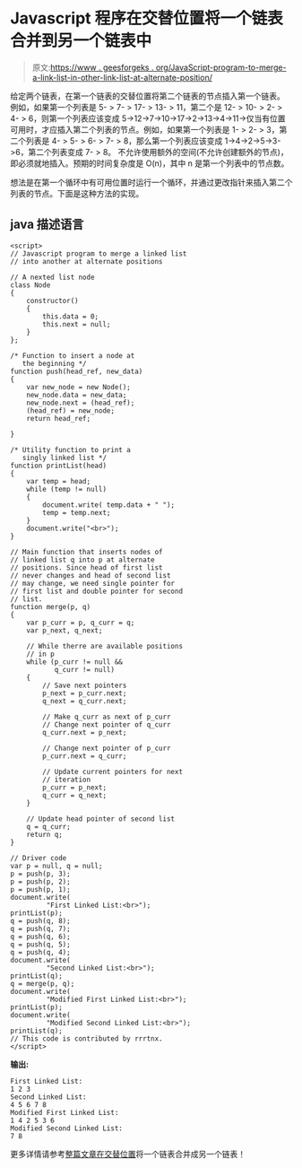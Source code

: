 # Javascript 程序在交替位置将一个链表合并到另一个链表中

> 原文:[https://www . geesforgeks . org/JavaScript-program-to-merge-a-link-list-in-other-link-list-at-alternate-position/](https://www.geeksforgeeks.org/javascript-program-to-merge-a-linked-list-into-another-linked-list-at-alternate-positions/)

给定两个链表，在第一个链表的交替位置将第二个链表的节点插入第一个链表。
例如，如果第一个列表是 5- > 7- > 17- > 13- > 11，第二个是 12- > 10- > 2- > 4- > 6，则第一个列表应该变成 5->12->7->10->17->2->13->4->11->仅当有位置可用时，才应插入第二个列表的节点。例如，如果第一个列表是 1- > 2- > 3，第二个列表是 4- > 5- > 6- > 7- > 8，那么第一个列表应该变成 1->4->2->5->3->6，第二个列表变成 7- > 8。
不允许使用额外的空间(不允许创建额外的节点)，即必须就地插入。预期的时间复杂度是 O(n)，其中 n 是第一个列表中的节点数。

想法是在第一个循环中有可用位置时运行一个循环，并通过更改指针来插入第二个列表的节点。下面是这种方法的实现。

## java 描述语言

```
<script>
// Javascript program to merge a linked list 
// into another at alternate positions 

// A nexted list node 
class Node 
{ 
    constructor()
    {
        this.data = 0;
        this.next = null;
    }
}; 

/* Function to insert a node at 
   the beginning */
function push(head_ref, new_data) 
{ 
    var new_node = new Node();
    new_node.data = new_data; 
    new_node.next = (head_ref); 
    (head_ref) = new_node;
    return head_ref;

} 

/* Utility function to print a 
   singly linked list */
function printList(head) 
{ 
    var temp = head; 
    while (temp != null) 
    { 
        document.write( temp.data + " "); 
        temp = temp.next; 
    } 
    document.write("<br>");
} 

// Main function that inserts nodes of 
// linked list q into p at alternate 
// positions. Since head of first list 
// never changes and head of second list 
// may change, we need single pointer for 
// first list and double pointer for second 
// list. 
function merge(p, q) 
{ 
    var p_curr = p, q_curr = q; 
    var p_next, q_next; 

    // While therre are available positions 
    // in p 
    while (p_curr != null &&  
           q_curr != null) 
    { 
        // Save next pointers 
        p_next = p_curr.next; 
        q_next = q_curr.next; 

        // Make q_curr as next of p_curr 
        // Change next pointer of q_curr 
        q_curr.next = p_next; 

        // Change next pointer of p_curr 
        p_curr.next = q_curr; 

        // Update current pointers for next 
        // iteration 
        p_curr = p_next; 
        q_curr = q_next; 
    } 

    // Update head pointer of second list
    q = q_curr;  
    return q;
} 

// Driver code 
var p = null, q = null; 
p = push(p, 3); 
p = push(p, 2); 
p = push(p, 1); 
document.write(
         "First Linked List:<br>"); 
printList(p); 
q = push(q, 8); 
q = push(q, 7); 
q = push(q, 6); 
q = push(q, 5); 
q = push(q, 4); 
document.write( 
         "Second Linked List:<br>"); 
printList(q); 
q = merge(p, q); 
document.write( 
         "Modified First Linked List:<br>"); 
printList(p); 
document.write( 
         "Modified Second Linked List:<br>"); 
printList(q); 
// This code is contributed by rrrtnx.
</script>
```

**输出:**

```
First Linked List:
1 2 3
Second Linked List:
4 5 6 7 8
Modified First Linked List:
1 4 2 5 3 6
Modified Second Linked List:
7 8 
```

更多详情请参考[整篇文章在交替位置](https://www.geeksforgeeks.org/merge-a-linked-list-into-another-linked-list-at-alternate-positions/)将一个链表合并成另一个链表！